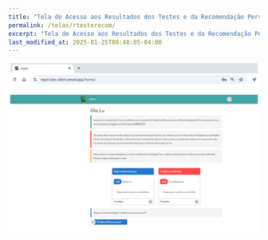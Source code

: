 ```yaml
---
title: "Tela de Acesso aos Resultados dos Testes e da Recomendação Personalizada do Aluno"
permalink: /telas/rtesterecom/
excerpt: "Tela de Acesso aos Resultados dos Testes e da Recomendação Personalizada do Aluno"
last_modified_at: 2025-01-25T08:48:05-04:00
---
```


![telas](/assets/images/tela29.png)